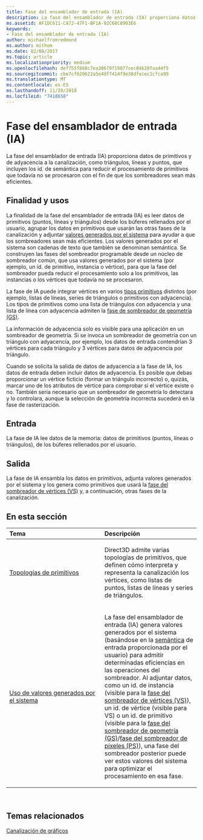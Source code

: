 ```yaml
---
title: Fase del ensamblador de entrada (IA)
description: La fase del ensamblador de entrada (IA) proporciona datos de primitivos y de adyacencia a la canalización, como triángulos, líneas y puntos, que incluyen los id. de semántica para reducir el procesamiento de primitivos que todavía no se procesaron con el fin de que los sombreadores sean más eficientes.
ms.assetid: AF1DC611-C872-47F1-BF1A-92C68C8903E6
keywords:
- Fase del ensamblador de entrada (IA)
author: michaelfromredmond
ms.author: mithom
ms.date: 02/08/2017
ms.topic: article
ms.localizationpriority: medium
ms.openlocfilehash: def755f868c7ea30679f19877cec84b20faa44f5
ms.sourcegitcommit: cbe7cf620622a5e4df7414f9e38dfecec1cfca99
ms.translationtype: MT
ms.contentlocale: es-ES
ms.lasthandoff: 11/20/2018
ms.locfileid: "7418650"
---
```

# <a name="input-assembler-ia-stage"></a>Fase del ensamblador de entrada (IA)


La fase del ensamblador de entrada (IA) proporciona datos de primitivos y de adyacencia a la canalización, como triángulos, líneas y puntos, que incluyen los id. de semántica para reducir el procesamiento de primitivos que todavía no se procesaron con el fin de que los sombreadores sean más eficientes.

## <a name="span-idpurpose-and-usesspanspan-idpurpose-and-usesspanspan-idpurpose-and-usesspanpurpose-and-uses"></a><span id="Purpose-and-uses"></span><span id="purpose-and-uses"></span><span id="PURPOSE-AND-USES"></span>Finalidad y usos


La finalidad de la fase del ensamblador de entrada (IA) es leer datos de primitivos (puntos, líneas y triángulos) desde los búferes rellenados por el usuario, agrupar los datos en primitivos que usarán las otras fases de la canalización y adjuntar [valores generados por el sistema](https://msdn.microsoft.com/library/windows/desktop/bb509647) para ayudar a que los sombreadores sean más eficientes. Los valores generados por el sistema son cadenas de texto que también se denominan semántica. Se construyen las fases del sombreador programable desde un núcleo de sombreador común, que usa valores generados por el sistema (por ejemplo, un id. de primitivo, instancia o vértice), para que la fase del sombreador pueda reducir el procesamiento solo a los primitivos, las instancias o los vértices que todavía no se procesaron.

La fase de IA puede integrar vértices en varios [tipos primitivos](primitive-topologies.md) distintos (por ejemplo, listas de líneas, series de triángulos o primitivos con adyacencia). Los tipos de primitivos como una lista de triángulos con adyacencia y una lista de línea con adyacencia admiten la [fase de sombreador de geometría (GS)](geometry-shader-stage--gs-.md).

La información de adyacencia solo es visible para una aplicación en un sombreador de geometría. Si se invoca un sombreador de geometría con un triángulo con adyacencia, por ejemplo, los datos de entrada contendrían 3 vértices para cada triángulo y 3 vértices para datos de adyacencia por triángulo.

Cuando se solicita la salida de datos de adyacencia a la fase de IA, los datos de entrada deben incluir datos de adyacencia. Es posible que debas proporcionar un vértice ficticio (formar un triángulo incorrecto) o, quizás, marcar uno de los atributos de vértice para comprobar si el vértice existe o no. También sería necesario que un sombreador de geometría lo detectara y lo controlara, aunque la selección de geometría incorrecta sucederá en la fase de rasterización.

## <a name="span-idinputspanspan-idinputspanspan-idinputspaninput"></a><span id="Input"></span><span id="input"></span><span id="INPUT"></span>Entrada


La fase de IA lee datos de la memoria: datos de primitivos (puntos, líneas o triángulos), de los búferes rellenados por el usuario.

## <a name="span-idoutputspanspan-idoutputspanspan-idoutputspanoutput"></a><span id="Output"></span><span id="output"></span><span id="OUTPUT"></span>Salida


La fase de IA ensambla los datos en primitivos, adjunta valores generados por el sistema y los genera como primitivos que usará la [fase del sombreador de vértices (VS)](vertex-shader-stage--vs-.md) y, a continuación, otras fases de la canalización.

## <a name="span-idin-this-sectionspanin-this-section"></a><span id="in-this-section"></span>En esta sección


<table>
<colgroup>
<col width="50%" />
<col width="50%" />
</colgroup>
<thead>
<tr class="header">
<th align="left">Tema</th>
<th align="left">Descripción</th>
</tr>
</thead>
<tbody>
<tr class="odd">
<td align="left"><p><a href="primitive-topologies.md">Topologías de primitivos</a></p></td>
<td align="left"><p>Direct3D admite varias topologías de primitivos, que definen cómo interpreta y representa la canalización los vértices, como listas de puntos, listas de líneas y series de triángulos.</p></td>
</tr>
<tr class="even">
<td align="left"><p><a href="using-system-generated-values.md">Uso de valores generados por el sistema</a></p></td>
<td align="left"><p>La fase del ensamblador de entrada (IA) genera valores generados por el sistema (basándose en la <a href="https://msdn.microsoft.com/library/windows/desktop/bb509647">semántica</a> de entrada proporcionada por el usuario) para admitir determinadas eficiencias en las operaciones del sombreador. Al adjuntar datos, como un id. de instancia (visible para la <a href="vertex-shader-stage--vs-.md">fase del sombreador de vértices (VS)</a>), un id. de vértice (visible para VS) o un id. de primitivo (visible para la <a href="geometry-shader-stage--gs-.md">fase del sombreador de geometría (GS)</a>/<a href="pixel-shader-stage--ps-.md">fase del sombreador de píxeles (PS)</a>), una fase del sombreador posterior puede ver estos valores del sistema para optimizar el procesamiento en esa fase.</p></td>
</tr>
</tbody>
</table>

 

## <a name="span-idrelated-topicsspanrelated-topics"></a><span id="related-topics"></span>Temas relacionados


[Canalización de gráficos](graphics-pipeline.md)

 

 




